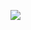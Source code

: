 
![](http://github-profile-summary-cards.vercel.app/api/cards/profile-details?muhammetvural=vn7n24fzkq&theme=default)
